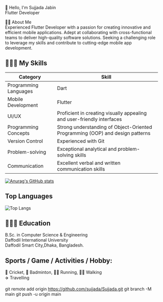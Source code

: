 👋 Hello, I'm Sujjada Jabin     
   Flutter Developer  




👨‍🏫   About Me  
Experienced Flutter Developer with a passion for creating innovative and efficient mobile applications. Adept at collaborating with cross-functional teams to deliver high-quality software solutions. Seeking a challenging role to leverage my skills and contribute to cutting-edge mobile app development. 


👨🏽‍💻   My Skills 
---  
    
| Category               | Skill                                                                                        |
|------------------------|----------------------------------------------------------------------------------------------|
| Programming Languages  | Dart                                                                                         |
| Mobile Development     | Flutter                                                                                      |
| UI/UX                  | Proficient in creating visually appealing and user-friendly interfaces                       |
| Programming Concepts   | Strong understanding of Object-Oriented Programming (OOP) and design patterns                |
| Version Control        | Experienced with Git                                                                         |
| Problem-solving        | Exceptional analytical and problem-solving skills                                             |
| Communication          | Excellent verbal and written communication skills                                             |

[![Anurag's GitHub stats](https://github-readme-stats.vercel.app/api?username=Sujjada&show_icons=true&theme=radical)](https://github.com/Sujjada/github-readme-stats)

## Top Languages
![Top Langs](https://github-readme-stats.vercel.app/api/top-langs/?username=Sujjada&layout=compact)   



👨🏻‍🎓   Education
---

B.Sc. in Computer Science & Engineering  
Daffodil International University  
Daffodil Smart City,Dhaka, Bangladesh.


Sports / Game / Activities / Hobby:
---
🏏 Cricket,  🏸 Badminton, 
 🏃‍♂️ Running, 🚶‍♂️ Walking  
✈️ Travelling
















git remote add origin https://github.com/sujjada/Sujjada.git
git branch -M main
git push -u origin main
